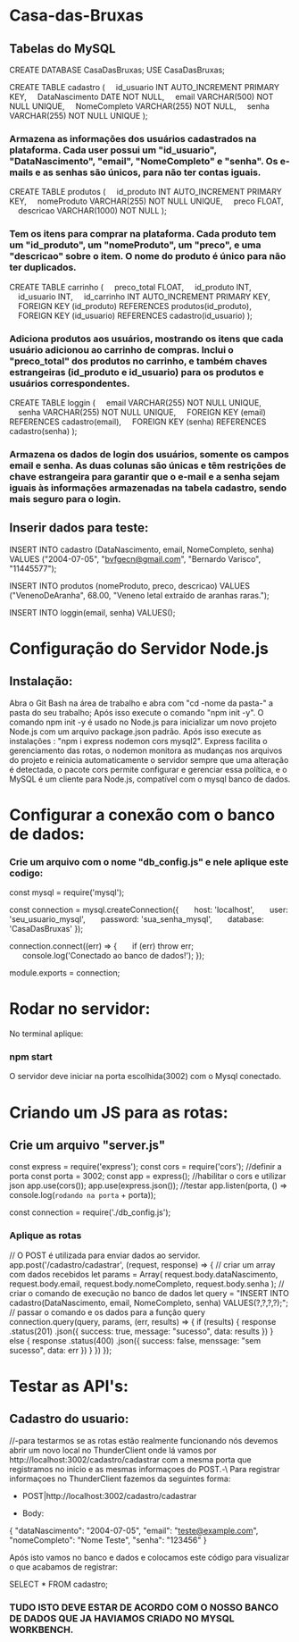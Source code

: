 <h1>Casa-das-Bruxas</h1>

<h2>Tabelas do MySQL</h2>

CREATE DATABASE CasaDasBruxas;
USE CasaDasBruxas;

CREATE TABLE cadastro (
    id_usuario INT AUTO_INCREMENT PRIMARY KEY,
    DataNascimento DATE NOT NULL,
    email VARCHAR(500) NOT NULL UNIQUE,
    NomeCompleto VARCHAR(255) NOT NULL,
    senha VARCHAR(255) NOT NULL UNIQUE
);
### Armazena as informações dos usuários cadastrados na plataforma. Cada user possui um "id_usuario", "DataNascimento", "email", "NomeCompleto" e "senha". Os e-mails e as senhas são únicos, para não ter contas iguais.

CREATE TABLE produtos (
    id_produto INT AUTO_INCREMENT PRIMARY KEY,
    nomeProduto VARCHAR(255) NOT NULL UNIQUE,
    preco FLOAT,
    descricao VARCHAR(1000) NOT NULL
);
### Tem os itens para comprar na plataforma. Cada produto tem um "id_produto", um "nomeProduto", um "preco", e uma "descricao" sobre o item. O nome do produto é único para não ter duplicados.

CREATE TABLE carrinho (
    preco_total FLOAT,
    id_produto INT,
    id_usuario INT,
    id_carrinho INT AUTO_INCREMENT PRIMARY KEY,
    FOREIGN KEY (id_produto) REFERENCES produtos(id_produto),
    FOREIGN KEY (id_usuario) REFERENCES cadastro(id_usuario)
);
### Adiciona produtos aos usuários, mostrando os itens que cada usuário adicionou ao carrinho de compras. Inclui o "preco_total" dos produtos no carrinho, e também chaves estrangeiras (id_produto e id_usuario) para os produtos e usuários correspondentes.

CREATE TABLE loggin (
    email VARCHAR(255) NOT NULL UNIQUE,
    senha VARCHAR(255) NOT NULL UNIQUE,
    FOREIGN KEY (email) REFERENCES cadastro(email),
    FOREIGN KEY (senha) REFERENCES cadastro(senha)
);

### Armazena os dados de login dos usuários, somente os campos email e senha. As duas colunas são únicas e têm restrições de chave estrangeira para garantir que o e-mail e a senha sejam iguais às informações armazenadas na tabela cadastro, sendo mais seguro para o login.

## Inserir dados para teste:

INSERT INTO cadastro (DataNascimento, email, NomeCompleto, senha) VALUES ("2004-07-05", "bvfgecn@gmail.com", "Bernardo Varisco", "11445577");

INSERT INTO produtos (nomeProduto, preco, descricao) VALUES ("VenenoDeAranha", 68.00, "Veneno letal extraído de aranhas raras.");

INSERT INTO loggin(email, senha) VALUES();

# Configuração do Servidor Node.js
## Instalação:
Abra o Git Bash na área de trabalho e abra com "cd -nome da pasta-" a pasta do seu trabalho;
Após isso execute o comando "npm init -y". O comando npm init -y é usado no Node.js para inicializar um novo projeto Node.js com um arquivo package.json padrão.
Após isso execute as instalações : "npm i express nodemon cors mysql2". Express facilita o gerenciamento das rotas,  o nodemon monitora as mudanças nos arquivos do projeto e reinicia automaticamente o servidor sempre que uma alteração é detectada, o pacote cors permite configurar e gerenciar essa política, e o MySQL é um cliente para Node.js, compatível com o mysql banco de dados.

# Configurar a conexão com o banco de dados:
### Crie um arquivo com o nome "db_config.js" e nele aplique este codigo:

const mysql = require('mysql');

const connection = mysql.createConnection({
      host: 'localhost',
      user: 'seu_usuario_mysql',
      password: 'sua_senha_mysql',
      database: 'CasaDasBruxas'
});

connection.connect((err) => {
      if (err) throw err;
      console.log('Conectado ao banco de dados!');
});

module.exports = connection;


# Rodar no servidor:
No terminal aplique:
### npm start
O servidor deve iniciar na porta escolhida(3002) com o Mysql conectado.

# Criando um JS para as rotas:
## Crie um arquivo "server.js"

const express = require('express');
const cors = require('cors');
//definir a porta
const porta = 3002;
const app = express();
//habilitar o cors e utilizar json
app.use(cors());
app.use(express.json());
//testar
app.listen(porta, () => console.log(`rodando na porta` + porta));

const connection = require('./db_config.js');

### Aplique as rotas

// O POST é utilizada para enviar dados ao servidor.
app.post('/cadastro/cadastrar', (request, response) => {
// criar um array com dados recebidos
let params = Array(
        request.body.dataNascimento,
        request.body.email,
        request.body.nomeCompleto,
        request.body.senha
);
// criar o comando de execução no banco de dados
let query = "INSERT INTO cadastro(DataNascimento, email, NomeCompleto, senha) VALUES(?,?,?,?);";
// passar o comando e os dados para a função query
connection.query(query, params, (err, results) => {
			if (results) {
            response
                .status(201)
                .json({
                    success: true,
                    message: "sucesso",
                    data: results
                })
        } else {
            response
                .status(400)
                .json({
                    success: false,
                    menssage: "sem sucesso",
                    data: err
                })
        }
    })
});

# Testar as API's:
## Cadastro do usuario:

//-para testarmos se as rotas estão realmente funcionando nós devemos abrir um novo local no ThunderClient onde lá vamos por http://localhost:3002/cadastro/cadastrar com a mesma porta que registramos no inicio e as mesmas informaçoes do POST.-\\
Para registrar informaçoes no ThunderClient fazemos da seguintes forma:

- POST|http://localhost:3002/cadastro/cadastrar

- Body: 

{
"dataNascimento": "2004-07-05",
"email": "teste@example.com",
"nomeCompleto": "Nome Teste",
"senha": "123456"
}

Após isto vamos no banco e dados e colocamos este código para visualizar o que acabamos de registrar:

SELECT * FROM cadastro;

### TUDO ISTO DEVE ESTAR DE ACORDO COM O NOSSO BANCO DE DADOS QUE JA HAVIAMOS CRIADO NO MYSQL WORKBENCH.
